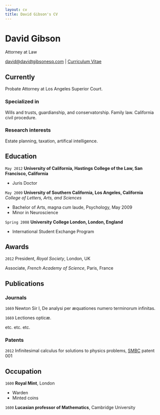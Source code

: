 ```yaml
---
layout: cv
title: David Gibson's CV
---
```


# David Gibson 
Attorney at Law 

<div id="webaddress">
<a href="david@davidtgibsonesq.com">david@davidtgibsonesq.com</a> | <a href="https://www.davidtgibsonesq.com">Curriculum Vitae</a>
</div>


## Currently

Probate Attorney at Los Angeles Superior Court.

### Specialized in

Wills and trusts, guardianship, and conservatorship. Family law. California civil procedure.

### Research interests

Estate planning, taxation, artifical intelligence. 


## Education

`May 2012` 
__University of California, Hastings College of the Law, San Francisco, California__ 
- Juris Doctor 

`May 2009` 
__University of Southern California, Los Angeles, California__  
_College of Letters, Arts, and Sciences_ 
- Bachelor of Arts, magna cum laude, Psychology, May 2009 
- Minor in Neuroscience 

`Spring 2008` 
__University College London, London, England__ 
- International Student Exchange Program 


## Awards

`2012`
President, *Royal Society*, London, UK

Associate, *French Academy of Science*, Paris, France



## Publications

### Journals

`1669`
Newton Sir I, De analysi per æquationes numero terminorum infinitas. 

`1669`
Lectiones opticæ.

etc. etc. etc.

### Patents

`2012`
Infinitesimal calculus for solutions to physics problems, [SMBC](http://www.techdirt.com/articles/20121011/09312820678/if-patents-had-been-around-time-newton.shtml) patent 001


## Occupation

`1600`
__Royal Mint__, London

- Warden
- Minted coins

`1600`
__Lucasian professor of Mathematics__, Cambridge University



<!-- ### Footer

Last updated: May 2013 -->


